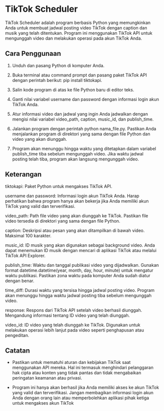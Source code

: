 # TikTok Scheduler
TikTok Scheduler adalah program berbasis Python yang memungkinkan Anda untuk membuat jadwal posting video TikTok dengan caption dan musik yang telah ditentukan. Program ini menggunakan TikTok API untuk mengunggah video dan melakukan operasi pada akun TikTok Anda.

## Cara Penggunaan

1. Unduh dan pasang Python di komputer Anda.

2. Buka terminal atau command prompt dan pasang paket TikTok API dengan perintah berikut: pip install tiktokapi.

3. Salin kode program di atas ke file Python baru di editor teks.

4. Ganti nilai variabel username dan password dengan informasi login akun TikTok Anda.

5. Atur informasi video dan jadwal yang ingin Anda jadwalkan dengan mengisi nilai variabel video_path, caption, music_id, dan publish_time.

6. Jalankan program dengan perintah python nama_file.py. Pastikan Anda menjalankan program di direktori yang sama dengan file Python dan video yang akan diunggah.

7. Program akan menunggu hingga waktu yang ditetapkan dalam variabel publish_time tiba sebelum mengunggah video. Jika waktu jadwal posting telah tiba, program akan langsung mengunggah video.

## Keterangan
tiktokapi: Paket Python untuk mengakses TikTok API.

username dan password: Informasi login akun TikTok Anda. Harap perhatikan bahwa program hanya akan bekerja jika Anda memiliki akun TikTok yang valid dan terverifikasi.

video_path: Path file video yang akan diunggah ke TikTok. Pastikan file video tersedia di direktori yang sama dengan file Python.

caption: Deskripsi atau pesan yang akan ditampilkan di bawah video. Maksimal 100 karakter.

music_id: ID musik yang akan digunakan sebagai background video. Anda dapat menemukan ID musik dengan mencari di aplikasi TikTok atau melalui TikTok API Explorer.

publish_time: Waktu dan tanggal publikasi video yang dijadwalkan. Gunakan format datetime.datetime(year, month, day, hour, minute) untuk mengatur waktu publikasi.
Pastikan zona waktu pada komputer Anda sudah diatur dengan benar.

time_diff: Durasi waktu yang tersisa hingga jadwal posting video. Program akan menunggu hingga waktu jadwal posting tiba sebelum mengunggah video.

response: Respons dari TikTok API setelah video berhasil diunggah. Mengandung informasi tentang ID video yang telah diunggah.

video_id: ID video yang telah diunggah ke TikTok. Digunakan untuk melakukan operasi lebih lanjut pada video seperti penghapusan atau pengeditan.

## Catatan
- Pastikan untuk mematuhi aturan dan kebijakan TikTok saat menggunakan API mereka. Hal ini termasuk menghindari pelanggaran hak cipta atau konten yang tidak pantas dan tidak mengabaikan peringatan keamanan atau privasi.

- Program ini hanya akan berhasil jika Anda memiliki akses ke akun TikTok yang valid dan terverifikasi. Jangan membagikan informasi login akun Anda dengan orang lain atau memperbolehkan aplikasi pihak ketiga untuk mengakses akun TikTok
